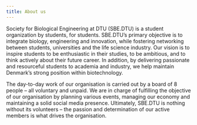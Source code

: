 ```yaml
---
title: About us
---
```


Society for Biological Engineering at DTU (SBE.DTU) is a student organization by students, for students. SBE.DTU’s primary objective is to integrate biology, engineering and innovation, while fostering
networking between students, universities and the life science industry. Our vision is to inspire students to be enthusiastic in their studies, to be ambitious, and to think actively about their future career. In addition, by delivering passionate and resourceful students to academia and industry, we help maintain Denmark’s strong position within biotechnology. 

The day-to-day work of our organisation is carried out by a board of 8 people – all voluntary and unpaid. We are in charge of fulfilling the objective of our organisation by planning various events, managing our economy and maintaining a solid social media presence. Ultimately, SBE.DTU is nothing without its volunteers – the passion and determination of our active members is what drives the organisation.  
